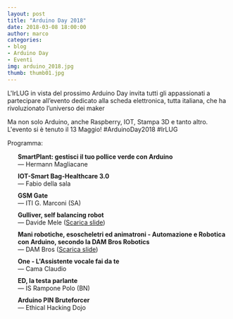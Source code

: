 ```yaml
---
layout: post
title: "Arduino Day 2018"
date: 2018-03-08 18:00:00
author: marco
categories:
- blog
- Arduino Day
- Eventi
img: arduino_2018.jpg
thumb: thumb01.jpg
---
```


L'IrLUG in vista del prossimo Arduino Day invita tutti gli appassionati a partecipare all’evento dedicato alla scheda elettronica, tutta italiana, che ha rivoluzionato l’universo dei maker

<!--more-->

Ma non solo Arduino, anche Raspberry, IOT, Stampa 3D e tanto altro. <br />
L'evento si è tenuto il 13 Maggio! #ArduinoDay2018 #IrLUG

<style>
    .schedule {
        list-style: none;
    }

    .schedule li {
        margin-top: 10px;
    }
</style>

<p>Programma:</p>

<ul class="schedule">
    <li><strong>SmartPlant: gestisci il tuo pollice verde con Arduino</strong><br />— Hermann Magliacane</li>
    <li>
        <strong>IOT-Smart Bag-Healthcare 3.0</strong><br />— Fabio della sala
    </li>
    <li>
        <strong>GSM Gate</strong><br />— ITI G. Marconi (SA)
    </li>
    <li>
        <strong>Gulliver, self balancing robot</strong><br />— Davide Mele
        (<a href="{{ "/assets/slides/arduinoday2018/selfbalancingrobot.pdf" | prepend: site.baseurl }}" download>Scarica slide</a>)
    </li>
    <li>
        <strong>Mani robotiche, esoscheletri ed animatroni - Automazione e Robotica con Arduino, secondo la DAM Bros Robotics</strong><br />— DAM Bros (<a href="{{ "/assets/slides/arduinoday2018/dambros.pdf" | prepend: site.baseurl }}" download>Scarica slide</a>)
    </li>
    <li>
        <strong>One - L'Assistente vocale fai da te</strong><br />— Cama Claudio
    </li>
    <li>
        <strong>ED, la testa parlante</strong><br />— IS Rampone Polo (BN)
    </li>
    <li>
        <strong>Arduino PIN Bruteforcer</strong><br />— Ethical Hacking Dojo
    </li>
</ul>
